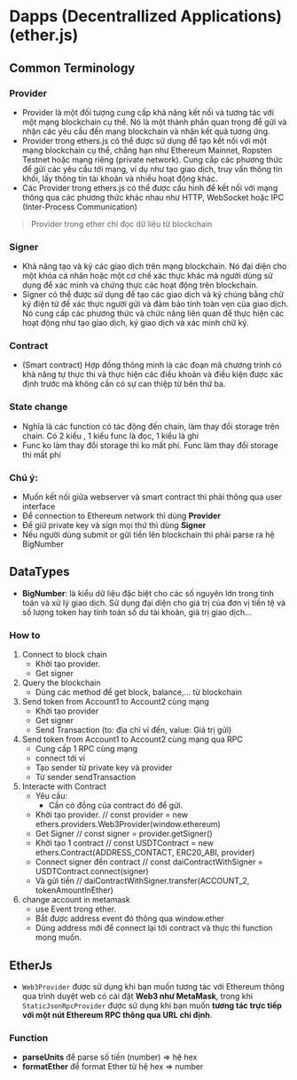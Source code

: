 # Dapps (Decentrallized Applications) (ether.js)


## Common Terminology

### Provider
- Provider là một đối tượng cung cấp khả năng kết nối và tương tác với một mạng blockchain cụ thể. Nó là một thành phần quan trọng để gửi và nhận các yêu cầu đến mạng blockchain và nhận kết quả tương ứng.
- Provider trong ethers.js có thể được sử dụng để tạo kết nối với một mạng blockchain cụ thể, chẳng hạn như Ethereum Mainnet, Ropsten Testnet hoặc mạng riêng (private network). Cung cấp các phương thức để gửi các yêu cầu tới mạng, ví dụ như tạo giao dịch, truy vấn thông tin khối, lấy thông tin tài khoản và nhiều hoạt động khác.
- Các Provider trong ethers.js có thể được cấu hình để kết nối với mạng thông qua các phương thức khác nhau như HTTP, WebSocket hoặc IPC (Inter-Process Communication)

> Provider trong ether chỉ đọc dữ liệu từ blockchain

### Signer
- Khả năng tạo và ký các giao dịch trên mạng blockchain. Nó đại diện cho một khóa cá nhân hoặc một cơ chế xác thực khác mà người dùng sử dụng để xác minh và chứng thực các hoạt động trên blockchain.
- Signer có thể được sử dụng để tạo các giao dịch và ký chúng bằng chữ ký điện tử để xác thực người gửi và đảm bảo tính toàn vẹn của giao dịch. Nó cung cấp các phương thức và chức năng liên quan để thực hiện các hoạt động như tạo giao dịch, ký giao dịch và xác minh chữ ký.
### Contract
- (Smart contract) Hợp đồng thông minh là các đoạn mã chương trình có khả năng tự thực thi và thực hiện các điều khoản và điều kiện được xác định trước mà không cần có sự can thiệp từ bên thứ ba.


### State change 
- Nghĩa là các function có tác động đến chain, làm thay đổi storage trên chain. Có 2 kiểu , 1 kiểu func là đọc, 1 kiểu là ghi
- Func ko làm thay đổi storage thì ko mất phí. Func làm thay đổi storage thì mất phí

### Chú ý:
- Muốn kết nối giữa webserver và smart contract thì phải thông qua user interface
- Để connection to Ethereum network thì dùng **Provider**
- Để giữ private key và sign mọi thứ thì dùng **Signer**
- Nếu người dùng submit or gửi tiền lên blockchain thì phải parse ra hệ BigNumber



## DataTypes
- **BigNumber**: là kiểu dữ liệu đặc biệt cho các số nguyên lớn trong tính toán và xử lý giao dịch. Sử dụng đại diện cho giá trị của đơn vị tiền tệ và số lượng token hay tính toán số dư tài khoản, giá trị giao dịch... 



### How to 
1. Connect to block chain
   - Khởi tạo provider.
   - Get signer
2. Query the blockchain
   - Dùng các method để get block, balance,... từ blockchain
3. Send token from Account1 to Account2 cùng mạng
   - Khởi tạo provider
   - Get signer
   - Send Transaction (to: địa chỉ ví đến, value: Giá trị gửi)
4. Send token from Account1 to Account2 cùng mạng qua RPC
   - Cung cấp 1 RPC cùng mạng
   - connect tới ví 
   - Tạo sender từ private key và provider
   - Từ sender sendTransaction 
5. Interacte with Contract 
   - Yêu cầu:
     - Cần có đồng của contract đó để gửi.
   - Khởi tạo provider.  // const provider = new ethers.providers.Web3Provider(window.ethereum)
   - Get Signer // const signer = provider.getSigner()
   - Khởi tạo 1 contract // const USDTContract = new ethers.Contract(ADDRESS_CONTACT, ERC20_ABI, provider)
   - Connect signer đến contract // const daiContractWithSigner = USDTContract.connect(signer)
   - Và gửi tiền // daiContractWithSigner.transfer(ACCOUNT_2, tokenAmountInEther)
6. change account in metamask
   - use Event trong ether.
   - Bắt được address event đó thông qua window.ether
   - Dùng address mới để connect lại tới contract và thực thi function mong muốn.


## EtherJs
- `Web3Provider` được sử dụng khi bạn muốn tương tác với Ethereum thông qua trình duyệt web có cài đặt **Web3 như MetaMask**, trong khi `StaticJsonRpcProvider` được sử dụng khi bạn muốn **tương tác trực tiếp với một nút Ethereum RPC thông qua URL chỉ định**.


### Function
- **parseUnits** để parse số tiền (number) => hệ hex
- **formatEther** để format Ether từ hệ hex => number

